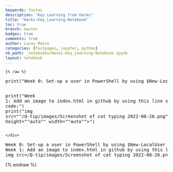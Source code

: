 ```yaml
---
keywords: fastai
description: "Key Learning from Hacks"
title: "Hacks-Key_Learning-Notebook"
toc: true
branch: master
badges: true
comments: true
author: Lucas Moore
categories: [fastpages, jupyter, python]
nb_path: _notebooks/Hacks-Key_Learning-Notebook.ipynb
layout: notebook
---
```


<!--
#################################################
### THIS FILE WAS AUTOGENERATED! DO NOT EDIT! ###
#################################################
# file to edit: _notebooks/Hacks-Key_Learning-Notebook.ipynb
-->

<div class="container" id="notebook-container">
        
    {% raw %}
    
<div class="cell border-box-sizing code_cell rendered">
<div class="input">

<div class="inner_cell">
    <div class="input_area">
<div class=" highlight hl-ipython3"><pre><span></span><span class="nb">print</span><span class="p">(</span><span class="s2">&quot;Week 0: Set-up a user in PowerShell by using $New-LocalUser -Name user_name.&quot;</span><span class="p">)</span>

<span class="nb">print</span><span class="p">(</span><span class="s2">&quot;Week 1: Add an image to index.html in github by using this line of code:&quot;</span><span class="p">)</span>
<span class="nb">print</span><span class="p">(</span><span class="s2">&quot;img src=&quot;&quot;/Q-tip/images/Screenshot of cat typing 2022-08-26.png&quot;&quot; height=&quot;&quot;auto&quot;&quot; width=&quot;&quot;auto&quot;&quot;&gt;&quot;</span><span class="p">)</span>
</pre></div>

    </div>
</div>
</div>

<div class="output_wrapper">
<div class="output">

<div class="output_area">

<div class="output_subarea output_stream output_stdout output_text">
<pre>Week 0: Set-up a user in PowerShell by using $New-LocalUser -Name user_name.
Week 1: Add an image to index.html in github by using this line of code:
img src=/Q-tip/images/Screenshot of cat typing 2022-08-26.png height=auto width=auto&gt;
</pre>
</div>
</div>

</div>
</div>

</div>
    {% endraw %}

</div>
 

